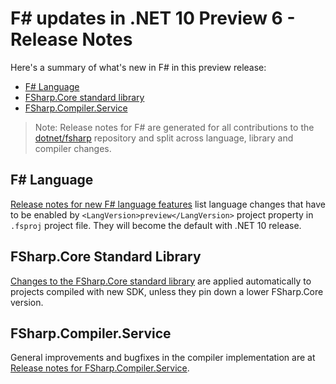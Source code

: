# F# updates in .NET 10 Preview 6 - Release Notes

Here's a summary of what's new in F# in this preview release:

- [F# Language](#f-language)
- [FSharp.Core standard library](#fsharpcore-standard-library)
- [FSharp.Compiler.Service](#fsharpcompilerservice)

> Note: Release notes for F# are generated for all contributions to the [dotnet/fsharp](https://github.com/dotnet/fsharp) repository and split across language, library and compiler changes.

## F# Language

[Release notes for new F# language features](https://fsharp.github.io/fsharp-compiler-docs/release-notes/Language.html) list language changes that have to be enabled by `<LangVersion>preview</LangVersion>` project property in `.fsproj` project file. They will become the default with .NET 10 release.

## FSharp.Core Standard Library

[Changes to the FSharp.Core standard library](https://fsharp.github.io/fsharp-compiler-docs/release-notes/FSharp.Core.html) are applied automatically to projects compiled with new SDK, unless they pin down a lower FSharp.Core version.

## FSharp.Compiler.Service

General improvements and bugfixes in the compiler implementation are at [Release notes for FSharp.Compiler.Service](https://fsharp.github.io/fsharp-compiler-docs/release-notes/FSharp.Compiler.Service.html).

